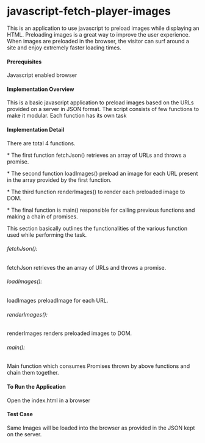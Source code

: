 
<H1> javascript-fetch-player-images </H1>
This is an application to use javascript to preload images while displaying an HTML. Preloading images is a great way to improve the user experience. When images are preloaded in the browser, the visitor can surf around a site and enjoy extremely faster loading times.
<Br>
<H4>Prerequisites </H4>
Javascript enabled browser
  
<H4> Implementation Overview</H4>
This is a basic javascript application to preload images based on the URLs provided on a server in JSON format. The script consists of few functions to make it modular. Each function has its own task

<H4> Implementation Detail </H4>
<p> There are total 4 functions. </p>
<p> * The first function fetchJson() retrieves an array of URLs and throws a promise.</p>
<p> * The second function loadImages() preload an image for each URL present in the array provided by the first function.</p>
<p> * The third function renderImages() to render each preloaded image to DOM.</p>
<p> * The final function is main() responsible for calling previous functions and making a chain of promises.</p>

This section basically outlines the functionalities of the various function used while performing the task.

<h6>fetchJson():</h6> fetchJson retrieves the an array of URLs and throws a promise.
<h6>loadImages():</h6> loadImages preloadImage for each URL.
<h6>renderImages():</h6> renderImages renders preloaded images to DOM.
<h6>main():</h6> Main function which consumes Promises thrown by above functions and chain them together.

<H4> To Run the Application </H4>
Open the index.html in a browser

<H4> Test Case </H4>
Same Images will be loaded into the browser as provided in the JSON kept on the server.
